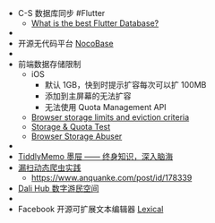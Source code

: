 - C-S 数据库同步 #Flutter
	- [What is the best Flutter Database?](https://greenrobot.org/news/flutter-databases-a-comprehensive-comparison/)
-
- 开源无代码平台 [NocoBase](https://www.nocobase.com/)
-
- 前端数据存储限制
	- iOS
		- 默认 1GB，快到时提示扩容每次可以扩 100MB
		- 添加到主屏幕的无法扩容
		- 无法使用 Quota Management API
	- [Browser storage limits and eviction criteria](https://developer.mozilla.org/en-US/docs/Web/API/IndexedDB_API/Browser_storage_limits_and_eviction_criteria#storage_limits)
	- [Storage & Quota Test](https://storage-quota.glitch.me/)
	- [Browser Storage Abuser](https://demo.agektmr.com/storage/)
-
- [TiddlyMemo 墨屉 —— 终身知识，深入脑海](https://zhuanlan.zhihu.com/p/493377540)
- [漏扫动态爬虫实践](https://static.anquanke.com/download/b/security-geek-2019-q2/article-14.html)
	- https://www.anquanke.com/post/id/178339
- [Dali Hub 数字游民空间](https://decohack.zhubai.love/posts/2145393764259717120?push_source_id=2087499887532363776&push_source_type=email)
-
- Facebook 开源可扩展文本编辑器 [Lexical](https://lexical.dev/)